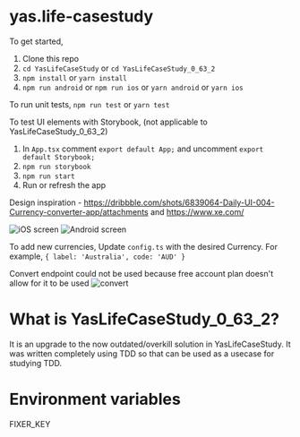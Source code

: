 # yas.life-casestudy

To get started,
1. Clone this repo
2. `cd YasLifeCaseStudy` or `cd YasLifeCaseStudy_0_63_2`
3. `npm install` or `yarn install`
4. `npm run android` or `npm run ios` or `yarn android` or `yarn ios`

To run unit tests,
`npm run test` or `yarn test`

To test UI elements with Storybook, (not applicable to YasLifeCaseStudy_0_63_2)
1. In `App.tsx` comment `export default App;` and uncomment `export default Storybook;`
2. `npm run storybook`
3. `npm run start`
4. Run or refresh the app

Design inspiration - https://dribbble.com/shots/6839064-Daily-UI-004-Currency-converter-app/attachments and https://www.xe.com/

![iOS screen](https://i.imgur.com/M0eWDDP.png)
![Android screen](https://imgur.com/3Mq8qVh.png)

To add new currencies,
Update `config.ts` with the desired Currency. For example, `{ label: 'Australia', code: 'AUD' }`

Convert endpoint could not be used because free account plan doesn't allow for it to be used
![convert](https://i.imgur.com/mUXoXmX.png)

# What is YasLifeCaseStudy_0_63_2?
It is an upgrade to the now outdated/overkill solution in YasLifeCaseStudy. It was written completely using TDD so that can be used as a usecase for studying TDD.

# Environment variables
FIXER_KEY
